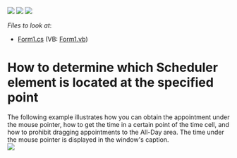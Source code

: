 <!-- default badges list -->
![](https://img.shields.io/endpoint?url=https://codecentral.devexpress.com/api/v1/VersionRange/128634425/15.2.4%2B)
[![](https://img.shields.io/badge/Open_in_DevExpress_Support_Center-FF7200?style=flat-square&logo=DevExpress&logoColor=white)](https://supportcenter.devexpress.com/ticket/details/E71)
[![](https://img.shields.io/badge/📖_How_to_use_DevExpress_Examples-e9f6fc?style=flat-square)](https://docs.devexpress.com/GeneralInformation/403183)
<!-- default badges end -->
<!-- default file list -->
*Files to look at*:

* [Form1.cs](./CS/HitTest/Form1.cs) (VB: [Form1.vb](./VB/HitTest/Form1.vb))
<!-- default file list end -->
# How to determine which Scheduler element is located at the specified point


<p>The following example illustrates how you can obtain the appointment under the mouse pointer, how to get the time in a certain point of the time cell, and how to prohibit dragging appointments to the All-Day area. The time under the mouse pointer is displayed in the window's caption.<br><img src="https://raw.githubusercontent.com/DevExpress-Examples/how-to-determine-which-scheduler-element-is-located-at-the-specified-point-e71/15.2.4+/media/b0135b17-cb3b-4780-846b-7cec1c9f9483.png"></p>

<br/>


